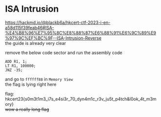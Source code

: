 # ISA Intrusion

https://hackmd.io/@blackb6a/hkcert-ctf-2023-i-en-a58d115f39feab46#ISA-%E4%B8%96%E7%95%8C%E8%88%87%E6%88%91%E6%9C%89%E9%97%9C%EF%BC%9F--ISA-Intrusion-Reverse <br/>
the guide is already very clear

remove the below code sector and run the assembly code

```
ADD R1, 1;
LT R1, 100000;
JNZ -35;
```

and go to `ffffff88` in `Memory View` <br/>
the flag is lying right here

flag: hkcert23{s0m3t1m3_i7s_e4si3r_70_dyn4m1c_r3v_ju5t_p4tch&l0ok_4t_m3mory} <br/>
~~wow a really long flag~~

